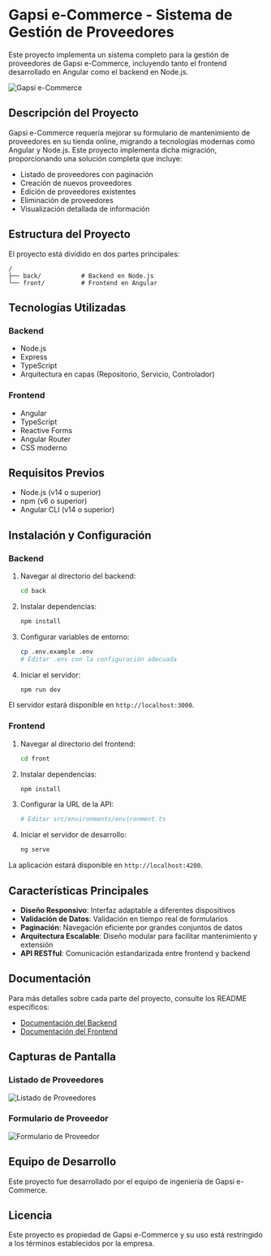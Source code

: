 # Gapsi e-Commerce - Sistema de Gestión de Proveedores

Este proyecto implementa un sistema completo para la gestión de proveedores de Gapsi e-Commerce, incluyendo tanto el frontend desarrollado en Angular como el backend en Node.js.

![Gapsi e-Commerce](https://via.placeholder.com/800x400?text=Gapsi+e-Commerce+Proveedores)

## Descripción del Proyecto

Gapsi e-Commerce requería mejorar su formulario de mantenimiento de proveedores en su tienda online, migrando a tecnologías modernas como Angular y Node.js. Este proyecto implementa dicha migración, proporcionando una solución completa que incluye:

- Listado de proveedores con paginación
- Creación de nuevos proveedores
- Edición de proveedores existentes
- Eliminación de proveedores
- Visualización detallada de información

## Estructura del Proyecto

El proyecto está dividido en dos partes principales:

```
/
├── back/           # Backend en Node.js
└── front/          # Frontend en Angular
```

## Tecnologías Utilizadas

### Backend
- Node.js
- Express
- TypeScript
- Arquitectura en capas (Repositorio, Servicio, Controlador)

### Frontend
- Angular
- TypeScript
- Reactive Forms
- Angular Router
- CSS moderno

## Requisitos Previos

- Node.js (v14 o superior)
- npm (v6 o superior)
- Angular CLI (v14 o superior)

## Instalación y Configuración

### Backend

1. Navegar al directorio del backend:
   ```bash
   cd back
   ```

2. Instalar dependencias:
   ```bash
   npm install
   ```

3. Configurar variables de entorno:
   ```bash
   cp .env.example .env
   # Editar .env con la configuración adecuada
   ```

4. Iniciar el servidor:
   ```bash
   npm run dev
   ```

El servidor estará disponible en `http://localhost:3000`.

### Frontend

1. Navegar al directorio del frontend:
   ```bash
   cd front
   ```

2. Instalar dependencias:
   ```bash
   npm install
   ```

3. Configurar la URL de la API:
   ```bash
   # Editar src/environments/environment.ts
   ```

4. Iniciar el servidor de desarrollo:
   ```bash
   ng serve
   ```

La aplicación estará disponible en `http://localhost:4200`.

## Características Principales

- **Diseño Responsivo**: Interfaz adaptable a diferentes dispositivos
- **Validación de Datos**: Validación en tiempo real de formularios
- **Paginación**: Navegación eficiente por grandes conjuntos de datos
- **Arquitectura Escalable**: Diseño modular para facilitar mantenimiento y extensión
- **API RESTful**: Comunicación estandarizada entre frontend y backend

## Documentación

Para más detalles sobre cada parte del proyecto, consulte los README específicos:

- [Documentación del Backend](/back/README.md)
- [Documentación del Frontend](/front/README.md)

## Capturas de Pantalla

### Listado de Proveedores
![Listado de Proveedores](https://via.placeholder.com/800x400?text=Listado+de+Proveedores)

### Formulario de Proveedor
![Formulario de Proveedor](https://via.placeholder.com/800x400?text=Formulario+de+Proveedor)

## Equipo de Desarrollo

Este proyecto fue desarrollado por el equipo de ingeniería de Gapsi e-Commerce.

## Licencia

Este proyecto es propiedad de Gapsi e-Commerce y su uso está restringido a los términos establecidos por la empresa.